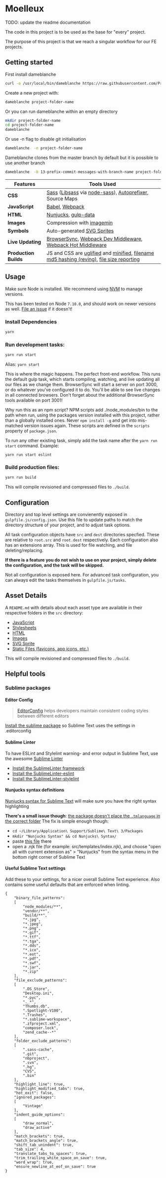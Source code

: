 # Moelleux

TODO: update the readme documentation

The code in this project is to be used as the base for "every" project.

The purpose of this project is that we reach a singular workflow for our FE projects.


## Getting started

First install dameblanche

```bash
curl -o /usr/local/bin/dameblanche https://raw.githubusercontent.com/Prophets/dameblanche/develop/bash/dameblanche &&  chmod 755 /usr/local/bin/dameblanche
```

Create a new project with:

```bash
dameblanche project-folder-name
```

Or you can run dameblanche within an empty directory

```bash
mkdir project-folder-name
cd project-folder-name
dameblanche
```

Or use -n flag to disable git initialisation

```bash
dameblanche  -n project-folder-name
```

Dameblanche clones from the master branch by default but it is possible to use another branch

```bash
dameblanche  -b 13-prefix-commit-messages-with-branch-name project-folder-name
```


Features | Tools Used
------ | -----
**CSS** | [Sass](http://sass-lang.com/) ([Libsass](http://sass-lang.com/libsass) via [node-sass](https://github.com/sass/node-sass)), [Autoprefixer](https://github.com/postcss/autoprefixer), Source Maps
**JavaScript** | [Babel](http://babeljs.io/), [Webpack](http://webpack.github.io/)
**HTML** | [Nunjucks](https://mozilla.github.io/nunjucks/), [gulp-data](https://github.com/colynb/gulp-data)
**Images** | Compression with [imagemin](https://www.npmjs.com/package/gulp-imagemin)
**Symbols** | Auto-generated [SVG Sprites](https://github.com/w0rm/gulp-svgstore)
**Live Updating** | [BrowserSync](http://www.browsersync.io/), [Webpack Dev Middleware](https://github.com/webpack/webpack-dev-middleware), [Webpack Hot Middleware](https://github.com/glenjamin/webpack-hot-middleware)
**Production Builds** | JS and CSS are [uglified](https://github.com/mishoo/UglifyJS2) and [minified](http://cssnano.co/), [filename md5 hashing (reving)](https://github.com/sindresorhus/gulp-rev), [file size reporting](https://github.com/jaysalvat/gulp-sizereport)

## Usage
Make sure Node is installed. We recommend using [NVM](https://github.com/creationix/nvm) to manage versions. 

This has been tested on Node `7.10.0`, and should work on newer versions as well. [File an issue](https://github.com/Prophets/dameblanche/issues) if it doesn't!

### Install Dependencies
```bash
yarn
```

### Run development tasks:
```bash
yarn run start
```
Alias: `yarn start`

This is where the magic happens. The perfect front-end workflow. This runs the default gulp task, which starts compiling, watching, and live updating all our files as we change them. BrowserSync will start a server on port 3000, or do whatever you've configured it to do. You'll be able to see live changes in all connected browsers. Don't forget about the additional BrowserSync tools available on port 3001!

Why run this as an npm script? NPM scripts add ./node_modules/bin to the path when run, using the packages version installed with this project, rather than a globally installed ones. Never `npm install -g` and get into mis-matched version issues again. These scripts are defined in the `scripts` property of `package.json`.

To run any other existing task, simply add the task name after the `yarn run start` command. Example:

`yarn run start eslint`

### Build production files:
```bash
yarn run build
```

This will compile revisioned and compressed files to `./build`. 

## Configuration
Directory and top level settings are convienently exposed in `gulpfile.js/config.json`. Use this file to update paths to match the directory structure of your project, and to adjust task options.

All task configuration objects have `src` and `dest` directories specfied. These are relative to `root.src` and `root.dest` respectively. Each configuration also has an extensions array. This is used for file watching, and file deleting/replacing.

**If there is a feature you do not wish to use on your project, simply delete the configuration, and the task will be skipped.**

Not all configuration is exposed here. For advanced task configuration, you can always edit the tasks themselves in `gulpfile.js/tasks`.


## Asset Details
A `README.md` with details about each asset type are available in their respective folders in the `src` directory:

- [JavaScript](src/js)
- [Stylesheets](src/sass)
- [HTML](src/templates)
- [Images](src/images)
- [SVG Sprite](src/symbols)
- [Static Files (favicons, app icons, etc.)](src/static)

This will compile revisioned and compressed files to `./build`. 

## Helpful tools

### Sublime packages

#### Editor Config
> [EditorConfig](http://editorconfig.org) helps developers maintain consistent coding styles between different editors

[Install the sublime package](https://github.com/sindresorhus/editorconfig-sublime#install) so Sublime Text uses the settings in .editorconfig

#### Sublime Linter

To have ESLint and Stylelint warning- and error output in Sublime Text, use the awesome [Sublime Linter](http://sublimelinter.readthedocs.io/en/latest/index.html)
- [Install the SublimeLinter framework](http://sublimelinter.readthedocs.io/en/latest/installation.html#installing-via-pc)
- [Install the SublimeLinter-eslint](https://github.com/roadhump/SublimeLinter-eslint#plugin-installation)
- [Install the SublimeLinter-stylelint](https://github.com/kungfusheep/SublimeLinter-contrib-stylelint#plugin-installation)

#### Nunjucks syntax definitions

[Nunjucks syntax for Sublime Text](https://packagecontrol.io/packages/Nunjucks%20Syntax) will make sure you have the right syntax highlighting

**There's a small issue though**: [the package doesn't place the `.tmlanguage` in the correct folder](https://github.com/mogga/sublime-nunjucks/issues/6)
The fix is simple enough though: 
- ```cd ~/Library/Application\ Support/Sublime\ Text\ 3/Packages```
- ```mkdir "Nunjucks Syntax" && cd Nunjucks\ Syntax/```
- paste [this file](https://raw.githubusercontent.com/mogga/sublime-nunjucks/master/Nunjucks.tmLanguage) there
- open a .njk file (for example: src/templates/index.njk), and choose "open all with current extension as" > "Nunjucks" from the syntax menu in the bottom right corner of Sublime Text

#### Useful Sublime Text settings

Add these to your settings, for a nicer overall Sublime Text experience. Also contains some useful defaults that are enforced when linting.

```
{
    "binary_file_patterns":
    [
        "node_modules/**",
        "vendor/**",
        "build/**",
        "*.jpg",
        "*.jpeg",
        "*.png",
        "*.gif",
        "*.ttf",
        "*.tga",
        "*.dds",
        "*.ico",
        "*.eot",
        "*.pdf",
        "*.swf",
        "*.jar",
        "*.zip"
    ],
    "file_exclude_patterns":
    [
        ".DS_Store",
        "Desktop.ini",
        "*.pyc",
        "._*",
        "Thumbs.db",
        ".Spotlight-V100",
        ".Trashes",
        "*.sublime-workspace",
        ".zfproject.xml",
        "composer.lock",
        "zend_cache--*"
    ],
    "folder_exclude_patterns":
    [
        ".sass-cache",
        ".git",
        "nbproject",
        ".svn",
        ".hg",
        "CVS",
        ".bin"
    ],
    "highlight_line": true,
    "highlight_modified_tabs": true,
    "hot_exit": false,
    "ignored_packages":
    [
        "Vintage"
    ],
    "indent_guide_options":
    [
        "draw_normal",
        "draw_active"
    ],
    "match_brackets": true,
    "match_brackets_angle": true,
    "shift_tab_unindent": true,
    "tab_size": 4,
    "translate_tabs_to_spaces": true,
    "trim_trailing_white_space_on_save": true,
    "word_wrap": true,
    "ensure_newline_at_eof_on_save": true
}
```
